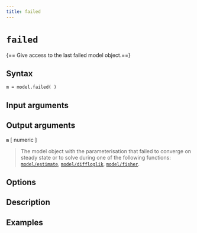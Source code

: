 ```yaml
---
title: failed
---
```


# `failed`

{== Give access to the last failed model object.==}


## Syntax 

    m = model.failed( )


## Input arguments 



## Output arguments 
__`m`__ [ numeric ] 
> 
>  The model object with the parameterisation that
> failed to converge on steady state or to solve during one of the
> following functions: [`model/estimate`](model/estimate), 
> [`model/diffloglik`](model/diffloglik), [`model/fisher`](model/fisher).
> 



## Options 


## Description 


## Examples
